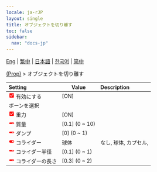 ```yaml
---
locale: ja-rJP
layout: single
title: オブジェクトを切り離す
toc: false
sidebar:
  nav: "docs-jp"
---
```

[Eng](/dancexr/menu/2025.4/prop/detach_object) | [繁中](/tw/dancexr/menu/2025.4/prop/detach_object) | [日本語](/jp/dancexr/menu/2025.4/prop/detach_object) | [한국어](/kr/dancexr/menu/2025.4/prop/detach_object) | [简中](/zh/dancexr/menu/2025.4/prop/detach_object)

[(Prop)](../menu#(Prop)) > オブジェクトを切り離す



| Setting | Value | Description |
| :--- | --- | :--- |
| <img src="/images/icon/ic_check_on.png" alt="check on icon"/> 有効にする</nobr>| [ON] | 
|  ボーンを選択</nobr>|| 
| <img src="/images/icon/ic_check_on.png" alt="check on icon"/> 重力</nobr>| [ON] | 
| <img src="/images/icon/ic_slider.png" alt="slider icon"/> 質量</nobr>| [0.1] (0 ~ 10) | 
| <img src="/images/icon/ic_slider.png" alt="slider icon"/> ダンプ</nobr>| [0] (0 ~ 1) | 
| <img src="/images/icon/ic_toggle_on.png" alt="toggle on icon"/> コライダー</nobr>| 球体 | なし, 球体, カプセル, 
| <img src="/images/icon/ic_slider.png" alt="slider icon"/> コライダー半径</nobr>| [0.1] (0 ~ 1) | 
| <img src="/images/icon/ic_slider.png" alt="slider icon"/> コライダーの長さ</nobr>| [0.3] (0 ~ 2) | 

